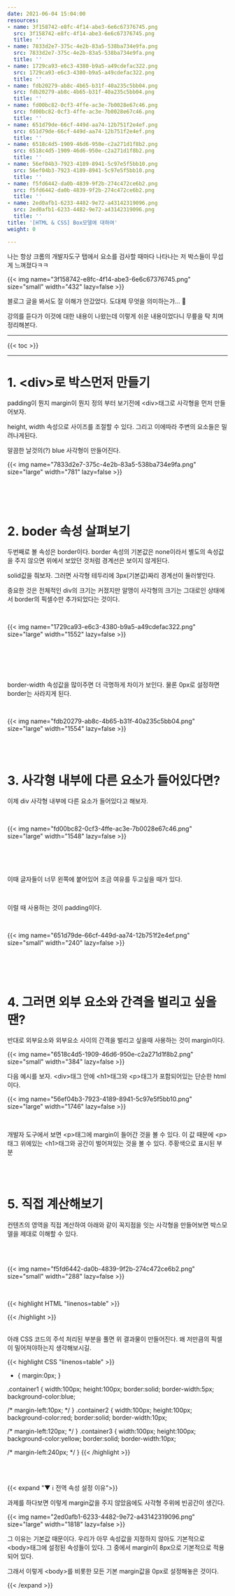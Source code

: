 ```yaml
---
date: 2021-06-04 15:04:00
resources:
- name: 3f158742-e8fc-4f14-abe3-6e6c67376745.png
  src: 3f158742-e8fc-4f14-abe3-6e6c67376745.png
  title: ''
- name: 7833d2e7-375c-4e2b-83a5-538ba734e9fa.png
  src: 7833d2e7-375c-4e2b-83a5-538ba734e9fa.png
  title: ''
- name: 1729ca93-e6c3-4380-b9a5-a49cdefac322.png
  src: 1729ca93-e6c3-4380-b9a5-a49cdefac322.png
  title: ''
- name: fdb20279-ab8c-4b65-b31f-40a235c5bb04.png
  src: fdb20279-ab8c-4b65-b31f-40a235c5bb04.png
  title: ''
- name: fd00bc82-0cf3-4ffe-ac3e-7b0028e67c46.png
  src: fd00bc82-0cf3-4ffe-ac3e-7b0028e67c46.png
  title: ''
- name: 651d79de-66cf-449d-aa74-12b751f2e4ef.png
  src: 651d79de-66cf-449d-aa74-12b751f2e4ef.png
  title: ''
- name: 6518c4d5-1909-46d6-950e-c2a271d1f8b2.png
  src: 6518c4d5-1909-46d6-950e-c2a271d1f8b2.png
  title: ''
- name: 56ef04b3-7923-4189-8941-5c97e5f5bb10.png
  src: 56ef04b3-7923-4189-8941-5c97e5f5bb10.png
  title: ''
- name: f5fd6442-da0b-4839-9f2b-274c472ce6b2.png
  src: f5fd6442-da0b-4839-9f2b-274c472ce6b2.png
  title: ''
- name: 2ed0afb1-6233-4482-9e72-a43142319096.png
  src: 2ed0afb1-6233-4482-9e72-a43142319096.png
  title: ''
title: '[HTML & CSS] Box모델에 대하여'
weight: 0

---
```

나는 항상 크롬의 개발자도구 탭에서 요소를 검사할 때마다 나타나는 저 박스들이 무섭게 느껴졌다ㅋㅋ

{{< img name="3f158742-e8fc-4f14-abe3-6e6c67376745.png" size="small" width="432" lazy=false >}}

블로그 글을 봐서도 잘 이해가 안갔었다. 도대체 무엇을 의미하는가... 🥵

강의를 듣다가 이것에 대한 내용이 나왔는데 이렇게 쉬운 내용이었다니 무릎을 탁 치며 정리해본다.

---

{{< toc >}}

---

# 1. &lt;div&gt;로 박스먼저 만들기

padding이 뭔지 margin이 뭔지 정의 부터 보기전에 &lt;div&gt;태그로 사각형을 먼저 만들어보자.

height, width 속성으로 사이즈를 조절할 수 있다. 그리고 이에따라 주변의 요소들은 밀려나게된다.

말끔한 날것의(?) blue 사각형이 만들어진다.

{{< img name="7833d2e7-375c-4e2b-83a5-538ba734e9fa.png" size="large" width="781" lazy=false >}}

<br>



<br>



<br>



# 2. boder 속성 살펴보기

두번째로 볼 속성은 border이다. border 속성의 기본값은 none이라서 별도의 속성값을 주지 않으면 위에서 보았던 것처럼 경계선은 보이지 않게된다. 

solid값을 줘보자. 그러면 사각형 테두리에 3px(기본값)짜리 경계선이 둘러쌓인다.

중요한 것은 전체적인 div의 크기는 커졌지만 알맹이 사각형의 크기는 그대로인 상태에서 border의 픽셀수만 추가되었다는 것이다.

<br>



{{< img name="1729ca93-e6c3-4380-b9a5-a49cdefac322.png" size="large" width="1552" lazy=false >}}

<br>



<br>



<br>



<br>



border-width 속성값을 많이주면 더 극명하게 차이가 보인다. 물론 0px로 설정하면 border는 사라지게 된다.

<br>



{{< img name="fdb20279-ab8c-4b65-b31f-40a235c5bb04.png" size="large" width="1554" lazy=false >}}

<br>



<br>



# 3. 사각형 내부에 다른 요소가 들어있다면?

이제 div 사각형 내부에 다른 요소가 들어있다고 해보자.

<br>



{{< img name="fd00bc82-0cf3-4ffe-ac3e-7b0028e67c46.png" size="large" width="1548" lazy=false >}}

<br>



<br>



<br>



이때 글자들이 너무 왼쪽에 붙어있어 조금 여유를 두고싶을 때가 있다.

<br>



이럴 때 사용하는 것이 padding이다.

<br>



{{< img name="651d79de-66cf-449d-aa74-12b751f2e4ef.png" size="small" width="240" lazy=false >}}

<br>



<br>



<br>



# 4. 그러면 외부 요소와 간격을 벌리고 싶을 땐?

반대로 외부요소와 외부요소 사이의 간격을 벌리고 싶을때 사용하는 것이 margin이다.

{{< img name="6518c4d5-1909-46d6-950e-c2a271d1f8b2.png" size="small" width="384" lazy=false >}}

다음 예시를 보자.  &lt;div&gt;태그 안에 &lt;h1&gt;태그와 &lt;p&gt;태그가 포함되어있는 단순한 html이다.

{{< img name="56ef04b3-7923-4189-8941-5c97e5f5bb10.png" size="large" width="1746" lazy=false >}}

<br>



개발자 도구에서 보면 &lt;p&gt;태그에 margin이 들어간 것을 볼 수 있다. 이 값 때문에 &lt;p&gt;태그 위에있는 &lt;h1&gt;태그와 공간이 벌어져있는 것을 볼 수 있다. 주황색으로 표시된 부분

<br>



<br>



# 5. 직접 계산해보기

컨텐츠의 영역을 직접 계산하여 아래와 같이 꼭지점을 잇는 사각형을 만들어보면 박스모델을 제대로 이해할 수 있다. 

<br>



<br>



{{< img name="f5fd6442-da0b-4839-9f2b-274c472ce6b2.png" size="small" width="288" lazy=false >}}

<br>



{{< highlight HTML "linenos=table" >}}
<div class="container1">
</div>
<div class="container2">
</div>
<div class="container3">
</div>
{{< /highlight >}}

<br>



<br>



아래 CSS 코드의 주석 처리된 부분을 풀면 위 결과물이 만들어진다. 왜 저만큼의 픽셀이 밀어져야하는지 생각해보시길.

{{< highlight CSS "linenos=table" >}}
* {
  margin:0px;
}

.container1 {
  width:100px;
  height:100px;
  border:solid;
  border-width:5px;
  background-color:blue;
  
/*   margin-left:10px; */
}
.container2 {
  width:100px;
  height:100px;
  background-color:red;
  border:solid;
  border-width:10px;
  
/*   margin-left:120px; */
}
.container3 {
  width:100px;
  height:100px;
  background-color:yellow;
  border:solid;
  border-width:10px;
  
/*   margin-left:240px; */
}
{{< /highlight >}}

<br>



<br>



{{< expand "▼ ℹ️ 전역 속성 설정 이유">}}

과제를 하다보면 이렇게 margin값을 주지 않았음에도 사각형 주위에 빈공간이 생긴다.

{{< img name="2ed0afb1-6233-4482-9e72-a43142319096.png" size="large" width="1818" lazy=false >}}

그 이유는 기본값 때문이다. 우리가 아무 속성값을 지정하지 않아도 기본적으로 &lt;body&gt;태그에 설정된 속성들이 있다. 그 중에서 margin이 8px으로 기본적으로 적용되어 있다.

그래서 이렇게 &lt;body&gt;를 비롯한 모든 기본 margin값을 0px로 설정해놓은 것이다.

{{< /expand >}}

<br>



<br>



<br>



<br>



<br>



<br>

